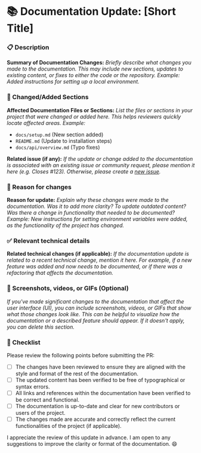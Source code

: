 # 📚 Documentation Update: [Short Title]

### 📋 Description

**Summary of Documentation Changes:**
_Briefly describe what changes you made to the documentation. This may include new sections, updates to existing content, or fixes to either the code or the repository._
_Example: Added instructions for setting up a local environment._

### 🔧 Changed/Added Sections

**Affected Documentation Files or Sections:**
_List the files or sections in your project that were changed or added here. This helps reviewers quickly locate affected areas._
_Example:_

- `docs/setup.md` (New section added)
- `README.md` (Update to installation steps)
- `docs/api/overview.md` (Typo fixes)

**Related issue (if any):**
_If the update or change added to the documentation is associated with an existing issue or community request, please mention it here (e.g. Closes #123). Otherwise, please create a [new issue][issue]._

### 📝 Reason for changes

**Reason for update:**
_Explain why these changes were made to the documentation. Was it to add more clarity? To update outdated content? Was there a change in functionality that needed to be documented?_
_Example: New instructions for setting environment variables were added, as the functionality of the project has changed._

### ✅ Relevant technical details

**Related technical changes (if applicable):**
_If the documentation update is related to a recent technical change, mention it here. For example, if a new feature was added and now needs to be documented, or if there was a refactoring that affects the documentation._

### 📸 Screenshots, videos, or GIFs (Optional)

_If you've made significant changes to the documentation that affect the user interface (UI), you can include screenshots, videos, or GIFs that show what those changes look like. This can be helpful to visualize how the documentation or a described feature should appear. If it doesn't apply, you can delete this section._

### 🔄 Checklist

Please review the following points before submitting the PR:

- [ ] The changes have been reviewed to ensure they are aligned with the style and format of the rest of the documentation.
- [ ] The updated content has been verified to be free of typographical or syntax errors.
- [ ] All links and references within the documentation have been verified to be correct and functional.
- [ ] The documentation is up-to-date and clear for new contributors or users of the project.
- [ ] The changes made are accurate and correctly reflect the current functionalities of the project (if applicable).

I appreciate the review of this update in advance. I am open to any suggestions to improve the clarity or format of the documentation. 😄

[issue]: https://github.com/bossbaby-baymax/Portfolio-js/issues/new
